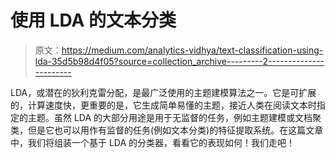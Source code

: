 # 使用 LDA 的文本分类

> 原文：<https://medium.com/analytics-vidhya/text-classification-using-lda-35d5b98d4f05?source=collection_archive---------2----------------------->

LDA，或潜在的狄利克雷分配，是最广泛使用的主题建模算法之一。它是可扩展的，计算速度快，更重要的是，它生成简单易懂的主题，接近人类在阅读文本时指定的主题。虽然 LDA 的大部分用途是用于无监督的任务，例如主题建模或文档聚类，但是它也可以用作有监督的任务(例如文本分类)的特征提取系统。在这篇文章中，我们将组装一个基于 LDA 的分类器，看看它的表现如何！我们走吧！
